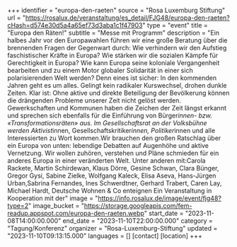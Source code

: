 +++
identifier = "europa-den-raeten"
source = "Rosa Luxemburg Stiftung"
url = "https://rosalux.de/veranstaltung/es_detail/FJG48/europa-den-raeten?cHash=d574e30d5a4a65ef73d3aba1c1f47903"
type = "event"
title = "Europa den Räten!"
subtitle = "Messe mit Programm"
description = "Ein halbes Jahr vor den Europawahlen führen wir eine große Beratung über die brennenden Fragen der Gegenwart durch: Wie verhindern wir den Aufstieg faschistischer Kräfte in Europa? Wie stärken wir die sozialen Kämpfe für Gerechtigkeit in Europa? Wie kann Europa seine koloniale Vergangenheit bearbeiten und zu einem Motor globaler Solidarität in einer sich polarisierenden Welt werden?
Denn eines ist sicher: In den kommenden Jahren geht es um alles. Gelingt kein radikaler Kurswechsel, drohen dunkle Zeiten. Klar ist: Ohne aktive und direkte Beteiligung der Bevölkerung können die drängenden Probleme unserer Zeit nicht gelöst werden. Gewerkschaften und Kommunen haben die Zeichen der Zeit längst erkannt und sprechen sich ebenfalls für die Einführung von Bürger*innen- bzw. «Transformationsräten» aus.
Im Gesellschaftsrat an der Volksbühne werden Aktivist*innen, Gesellschaftskritiker*innen, Politiker*innen und alle Interessierten zu Wort kommen.Wir brauchen den großen Ratschlag über ein Europa von unten: lebendige Debatten auf Augenhöhe und aktive Vernetzung. Wir wollen zuhören, verstehen und Pläne schmieden für ein anderes Europa in einer veränderten Welt.
Unter anderen mit:Carola Rackete, Martin Schirdewan, Klaus Dörre, Gesine Schwan, Clara Bünger, Gregor Gysi, Sabine Zielke, Wolfgang Kaleck, Elisa Aseva, Hans-Jürgen Urban,Sabrina Fernandes, Ines Schwerdtner, Gerhard Trabert, Caren Lay, Michael Hardt, Deutsche Wohnen & Co enteignen
Ein Veranstaltung in Kooperation mit der"
image = "https://info.rosalux.de/image/event/fjg48?type=2"
image_bucket = "https://storage.googleapis.com/fem-readup.appspot.com/europa-den-raeten.webp"
start_date = "2023-11-08T14:00:00.000"
end_date = "2023-11-10T22:00:00.000"
category = "Tagung/Konferenz"
organizer = "Rosa-Luxemburg-Stiftung"
updated = "2023-11-10T09:13:15.000"
languages = []
[contact]
[location]
+++